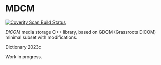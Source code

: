 MDCM
====

[![Coverity Scan Build Status](https://scan.coverity.com/projects/21678/badge.svg)](https://scan.coverity.com/projects/mdcm)


_DICOM_ media storage C++ library, based on GDCM (Grassroots DICOM) minimal subset with modifications.

Dictionary 2023c

Work in progress.
